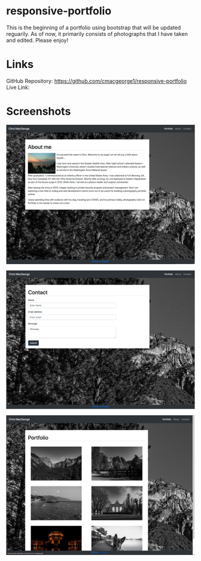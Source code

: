 # responsive-portfolio

This is the beginning of a portfolio using bootstrap that will be updated reguarily. As of now, it primarily consists of photographs that I have taken and edited. Please enjoy!

# Links

GitHub Repository: https://github.com/cmacgeorge1/responsive-portfolio
Live Link: 

# Screenshots

![Page Layout](img/about_ss.png)

![Page Layout](img/contact_ss.png)

![Page Layout](img/portfolio_ss.png)